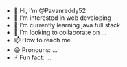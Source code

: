 - 👋 Hi, I’m @Pavanreddy52
- 👀 I’m interested in web developing
- 🌱 I’m currently learning java full stack
- 💞️ I’m looking to collaborate on ...
- 📫 How to reach me 
- 😄 Pronouns: ...
- ⚡ Fun fact: ...

<!---
Pavanreddy52/Pavanreddy52 is a ✨ special ✨ repository because its `README.md` (this file) appears on your GitHub profile.
You can click the Preview link to take a look at your changes.
--->
